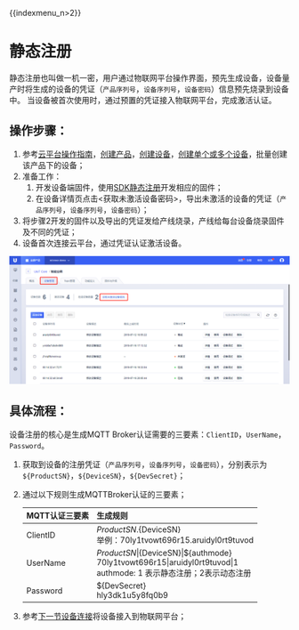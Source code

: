 {{indexmenu_n>2}}


# 静态注册
静态注册也叫做一机一密，用户通过物联网平台操作界面，预先生成设备，设备量产时将生成的设备的凭证（`产品序列号`，`设备序列号`，`设备密码`）信息预先烧录到设备中。 当设备被首次使用时，通过预置的凭证接入物联网平台，完成激活认证。



## 操作步骤：

1. 参考[云平台操作指南]()，[创建产品]()，[创建设备]()，[创建单个或多个设备]()，批量创建该产品下的设备；
2. 准备工作：
   1. 开发设备端固件，使用[SDK静态注册]()开发相应的固件；
   2. 在设备详情页点击<获取未激活设备密码>，导出未激活的设备的凭证（`产品序列号`，`设备序列号`，`设备密码`）；
3. 将步骤2开发的固件以及导出的凭证发给产线烧录，产线给每台设备烧录固件及不同的凭证；
4. 设备首次连接云平台，通过凭证认证激活设备。

![获取未激活设备密码](../../images/获取未激活设备密码.png)




## 具体流程：
设备注册的核心是生成MQTT Broker认证需要的三要素：`ClientID`，`UserName`，`Password`。
1. 获取到设备的注册凭证（`产品序列号`，`设备序列号`，`设备密码`），分别表示为`${ProductSN}`，`${DeviceSN}`，`${DevSecret}`；
2. 通过以下规则生成MQTTBroker认证的三要素；

   MQTT认证三要素| 生成规则
   ---|---
   ClientID | ${ProductSN}.${DeviceSN}<br>举例：70ly1tvowt696r15.aruidyl0rt9tuvod
   UserName | ${ProductSN}\|${DeviceSN}\|${authmode}<br>70ly1tvowt696r15\|aruidyl0rt9tuvod\|1<br>authmode: 1 表示静态注册；2表示动态注册
   Password | ${DevSecret}<br>hly3dk1u5y8fq0b9

3. 参考[下一节设备连接]()将设备接入到物联网平台；

